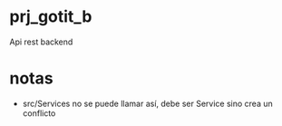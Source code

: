 # prj_gotit_b
Api rest backend

# notas
- src/Services no se puede llamar así, debe ser Service sino crea un conflicto